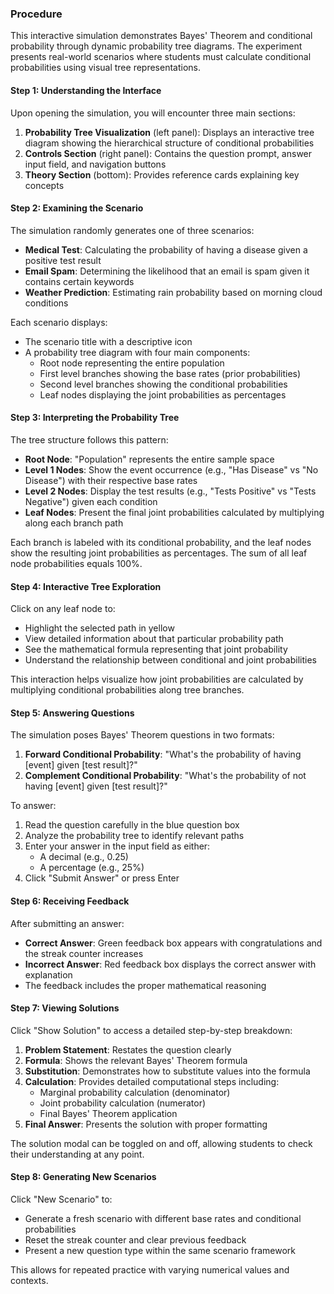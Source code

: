 ### Procedure

This interactive simulation demonstrates Bayes' Theorem and conditional probability through dynamic probability tree diagrams. The experiment presents real-world scenarios where students must calculate conditional probabilities using visual tree representations.

#### Step 1: Understanding the Interface

Upon opening the simulation, you will encounter three main sections:

1. **Probability Tree Visualization** (left panel): Displays an interactive tree diagram showing the hierarchical structure of conditional probabilities
2. **Controls Section** (right panel): Contains the question prompt, answer input field, and navigation buttons
3. **Theory Section** (bottom): Provides reference cards explaining key concepts

#### Step 2: Examining the Scenario

The simulation randomly generates one of three scenarios:

- **Medical Test**: Calculating the probability of having a disease given a positive test result
- **Email Spam**: Determining the likelihood that an email is spam given it contains certain keywords
- **Weather Prediction**: Estimating rain probability based on morning cloud conditions

Each scenario displays:

- The scenario title with a descriptive icon
- A probability tree diagram with four main components:
  - Root node representing the entire population
  - First level branches showing the base rates (prior probabilities)
  - Second level branches showing the conditional probabilities
  - Leaf nodes displaying the joint probabilities as percentages

#### Step 3: Interpreting the Probability Tree

The tree structure follows this pattern:

- **Root Node**: "Population" represents the entire sample space
- **Level 1 Nodes**: Show the event occurrence (e.g., "Has Disease" vs "No Disease") with their respective base rates
- **Level 2 Nodes**: Display the test results (e.g., "Tests Positive" vs "Tests Negative") given each condition
- **Leaf Nodes**: Present the final joint probabilities calculated by multiplying along each branch path

Each branch is labeled with its conditional probability, and the leaf nodes show the resulting joint probabilities as percentages. The sum of all leaf node probabilities equals 100%.

#### Step 4: Interactive Tree Exploration

Click on any leaf node to:

- Highlight the selected path in yellow
- View detailed information about that particular probability path
- See the mathematical formula representing that joint probability
- Understand the relationship between conditional and joint probabilities

This interaction helps visualize how joint probabilities are calculated by multiplying conditional probabilities along tree branches.

#### Step 5: Answering Questions

The simulation poses Bayes' Theorem questions in two formats:

1. **Forward Conditional Probability**: "What's the probability of having [event] given [test result]?"
2. **Complement Conditional Probability**: "What's the probability of not having [event] given [test result]?"

To answer:

1. Read the question carefully in the blue question box
2. Analyze the probability tree to identify relevant paths
3. Enter your answer in the input field as either:
   - A decimal (e.g., 0.25)
   - A percentage (e.g., 25%)
4. Click "Submit Answer" or press Enter

#### Step 6: Receiving Feedback

After submitting an answer:

- **Correct Answer**: Green feedback box appears with congratulations and the streak counter increases
- **Incorrect Answer**: Red feedback box displays the correct answer with explanation
- The feedback includes the proper mathematical reasoning

#### Step 7: Viewing Solutions

Click "Show Solution" to access a detailed step-by-step breakdown:

1. **Problem Statement**: Restates the question clearly
2. **Formula**: Shows the relevant Bayes' Theorem formula
3. **Substitution**: Demonstrates how to substitute values into the formula
4. **Calculation**: Provides detailed computational steps including:
   - Marginal probability calculation (denominator)
   - Joint probability calculation (numerator)
   - Final Bayes' Theorem application
5. **Final Answer**: Presents the solution with proper formatting

The solution modal can be toggled on and off, allowing students to check their understanding at any point.

#### Step 8: Generating New Scenarios

Click "New Scenario" to:

- Generate a fresh scenario with different base rates and conditional probabilities
- Reset the streak counter and clear previous feedback
- Present a new question type within the same scenario framework

This allows for repeated practice with varying numerical values and contexts.